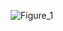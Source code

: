 ![Figure_1](https://github.com/AnnaKul5/Lab-Ram-s-algorithm-and-naive-algorithm/assets/81855902/db110fdc-a89f-4f90-922f-00ba4dbc759d)
